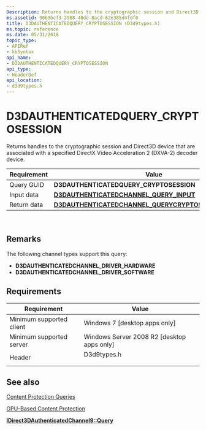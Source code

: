 ```yaml
---
Description: Returns handles to the cryptographic session and Direct3D device that are associated with a specified DirectX Video Acceleration 2 (DXVA-2) decoder device.
ms.assetid: 90b3bcf3-2988-48de-8acd-62e385d4fdf0
title: D3DAUTHENTICATEDQUERY_CRYPTOSESSION (D3d9types.h)
ms.topic: reference
ms.date: 05/31/2018
topic_type: 
- APIRef
- kbSyntax
api_name: 
- D3DAUTHENTICATEDQUERY_CRYPTOSESSION
api_type: 
- HeaderDef
api_location: 
- d3d9types.h
---
```


# D3DAUTHENTICATEDQUERY\_CRYPTOSESSION

Returns handles to the cryptographic session and Direct3D device that are associated with a specified DirectX Video Acceleration 2 (DXVA-2) decoder device.



| Requirement | Value |
|-------------|------------------------------------------------------------------------------------------------------------------|
| Query GUID  | **D3DAUTHENTICATEDQUERY\_CRYPTOSESSION**                                                                         |
| Input data  | [**D3DAUTHENTICATEDCHANNEL\_QUERY\_INPUT**](d3dauthenticatedchannel-query-input.md)                             |
| Return data | [**D3DAUTHENTICATEDCHANNEL\_QUERYCRYPTOSESSION\_OUTPUT**](d3dauthenticatedchannel-querycryptosession-output.md) |



 

## Remarks

The following channel types support this query:

-   **D3DAUTHENTICATEDCHANNEL\_DRIVER\_HARDWARE**
-   **D3DAUTHENTICATEDCHANNEL\_DRIVER\_SOFTWARE**

## Requirements



| Requirement | Value |
|-------------------------------------|----------------------------------------------------------------------------------------|
| Minimum supported client<br/> | Windows 7 \[desktop apps only\]<br/>                                             |
| Minimum supported server<br/> | Windows Server 2008 R2 \[desktop apps only\]<br/>                                |
| Header<br/>                   | <dl> <dt>D3d9types.h</dt> </dl> |



## See also

<dl> <dt>

[Content Protection Queries](content-protection-queries.md)
</dt> <dt>

[GPU-Based Content Protection](gpu-based-content-protection.md)
</dt> <dt>

[**IDirect3DAuthenticatedChannel9::Query**](/windows/desktop/api/d3d9/nf-d3d9-idirect3dauthenticatedchannel9-query)
</dt> </dl>

 

 




